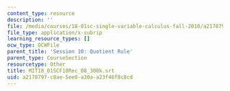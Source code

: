 ```yaml
---
content_type: resource
description: ''
file: /media/courses/18-01sc-single-variable-calculus-fall-2010/a2178797c8ae5ee0a30aa23f46f8c8cd_MIT18_01SCF10Rec_08_300k.vtt
file_type: application/x-subrip
learning_resource_types: []
ocw_type: OCWFile
parent_title: 'Session 10: Quotient Rule'
parent_type: CourseSection
resourcetype: Other
title: MIT18_01SCF10Rec_08_300k.srt
uid: a2178797-c8ae-5ee0-a30a-a23f46f8c8cd
---
```

